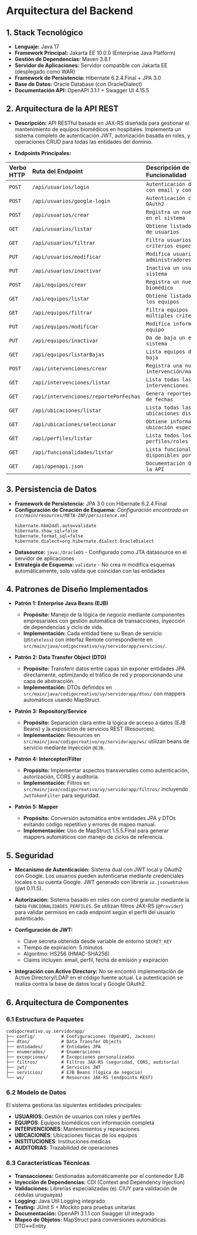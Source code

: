 # Arquitectura del Backend

## 1. Stack Tecnológico
* **Lenguaje:** Java 17
* **Framework Principal:** Jakarta EE 10.0.0 (Enterprise Java Platform)
* **Gestión de Dependencias:** Maven 3.8.1
* **Servidor de Aplicaciones:** Servidor compatible con Jakarta EE (desplegado como WAR)
* **Framework de Persistencia:** Hibernate 6.2.4.Final + JPA 3.0
* **Base de Datos:** Oracle Database (con OracleDialect)
* **Documentación API:** OpenAPI 3.1.1 + Swagger UI 4.15.5

## 2. Arquitectura de la API REST
* **Descripción:** API RESTful basada en JAX-RS diseñada para gestionar el mantenimiento de equipos biomédicos en hospitales. Implementa un sistema completo de autenticación JWT, autorización basada en roles, y operaciones CRUD para todas las entidades del dominio.

* **Endpoints Principales:**

| Verbo HTTP | Ruta del Endpoint | Descripción de la Funcionalidad |
| :--- | :--- | :--- |
| `POST` | `/api/usuarios/login` | `Autenticación de usuario con email y contraseña` |
| `POST` | `/api/usuarios/google-login` | `Autenticación con Google OAuth2` |
| `POST` | `/api/usuarios/crear` | `Registra un nuevo usuario en el sistema` |
| `GET` | `/api/usuarios/listar` | `Obtiene listado completo de usuarios` |
| `GET` | `/api/usuarios/filtrar` | `Filtra usuarios por criterios específicos` |
| `PUT` | `/api/usuarios/modificar` | `Modifica usuario (solo administradores)` |
| `PUT` | `/api/usuarios/inactivar` | `Inactiva un usuario del sistema` |
| `POST` | `/api/equipos/crear` | `Registra un nuevo equipo biomédico` |
| `GET` | `/api/equipos/listar` | `Obtiene listado de todos los equipos` |
| `GET` | `/api/equipos/filtrar` | `Filtra equipos por múltiples criterios` |
| `PUT` | `/api/equipos/modificar` | `Modifica información de un equipo` |
| `PUT` | `/api/equipos/inactivar` | `Da de baja un equipo del sistema` |
| `GET` | `/api/equipos/listarBajas` | `Lista equipos dados de baja` |
| `POST` | `/api/intervenciones/crear` | `Registra una nueva intervención/mantenimiento` |
| `GET` | `/api/intervenciones/listar` | `Lista todas las intervenciones` |
| `GET` | `/api/intervenciones/reportePorFechas` | `Genera reportes por rango de fechas` |
| `GET` | `/api/ubicaciones/listar` | `Lista todas las ubicaciones disponibles` |
| `GET` | `/api/ubicaciones/seleccionar` | `Obtiene información de una ubicación específica` |
| `GET` | `/api/perfiles/listar` | `Lista todos los perfiles/roles del sistema` |
| `GET` | `/api/funcionalidades/listar` | `Lista funcionalidades disponibles por perfil` |
| `GET` | `/api/openapi.json` | `Documentación OpenAPI de la API` |

## 3. Persistencia de Datos
* **Framework de Persistencia:** JPA 3.0 con Hibernate 6.2.4.Final
* **Configuración de Creación de Esquema:**
    *Configuración encontrada en `src/main/resources/META-INF/persistence.xml`*
    ```properties
    hibernate.hbm2ddl.auto=validate
    hibernate.show_sql=false
    hibernate.format_sql=false
    hibernate.dialect=org.hibernate.dialect.OracleDialect
    ```
* **Datasource:** `java:/OracleDS` - Configurado como JTA datasource en el servidor de aplicaciones
* **Estrategia de Esquema:** `validate` - No crea ni modifica esquemas automáticamente, solo valida que coincidan con las entidades

## 4. Patrones de Diseño Implementados

* **Patrón 1: Enterprise Java Beans (EJB)**
    * **Propósito:** Manejo de la lógica de negocio mediante componentes empresariales con gestión automática de transacciones, inyección de dependencias y ciclo de vida.
    * **Implementación:** Cada entidad tiene su Bean de servicio (`@Stateless`) con interfaz Remote correspondiente en `src/main/java/codigocreativo/uy/servidorapp/servicios/`.

* **Patrón 2: Data Transfer Object (DTO)**
    * **Propósito:** Transferir datos entre capas sin exponer entidades JPA directamente, optimizando el tráfico de red y proporcionando una capa de abstracción.
    * **Implementación:** DTOs definidos en `src/main/java/codigocreativo/uy/servidorapp/dtos/` con mappers automáticos usando MapStruct.

* **Patrón 3: Repository/Service**
    * **Propósito:** Separación clara entre la lógica de acceso a datos (EJB Beans) y la exposición de servicios REST (Resources).
    * **Implementación:** Resources en `src/main/java/codigocreativo/uy/servidorapp/ws/` utilizan beans de servicio mediante inyección `@EJB`.

* **Patrón 4: Interceptor/Filter**
    * **Propósito:** Implementar aspectos transversales como autenticación, autorización, CORS y auditoría.
    * **Implementación:** Filtros en `src/main/java/codigocreativo/uy/servidorapp/filtros/` incluyendo `JwtTokenFilter` para seguridad.

* **Patrón 5: Mapper**
    * **Propósito:** Conversión automática entre entidades JPA y DTOs evitando código repetitivo y errores de mapeo manual.
    * **Implementación:** Uso de MapStruct 1.5.5.Final para generar mappers automáticos con manejo de ciclos de referencia.

## 5. Seguridad

* **Mecanismo de Autenticación:** Sistema dual con JWT local y OAuth2 con Google. Los usuarios pueden autenticarse mediante credenciales locales o su cuenta Google. JWT generado con librería `io.jsonwebtoken` (jjwt 0.11.5).

* **Autorización:** Sistema basado en roles con control granular mediante la tabla `FUNCIONALIDADES_PERFILES`. Se utilizan filtros JAX-RS (`@Provider`) para validar permisos en cada endpoint según el perfil del usuario autenticado.

* **Configuración de JWT:** 
    * Clave secreta obtenida desde variable de entorno `SECRET_KEY`
    * Tiempo de expiración: 5 minutos
    * Algoritmo: HS256 (HMAC-SHA256)
    * Claims incluyen: email, perfil, fecha de emisión y expiración

* **Integración con Active Directory:** No se encontró implementación de Active Directory/LDAP en el código fuente actual. La autenticación se realiza contra la base de datos local y Google OAuth2.

## 6. Arquitectura de Componentes

### 6.1 Estructura de Paquetes
```
codigocreativo.uy.servidorapp/
├── config/          # Configuraciones (OpenAPI, Jackson)
├── dtos/            # Data Transfer Objects
├── entidades/       # Entidades JPA
├── enumerados/      # Enumeraciones
├── excepciones/     # Excepciones personalizadas
├── filtros/         # Filtros JAX-RS (seguridad, CORS, auditoría)
├── jwt/             # Servicios JWT
├── servicios/       # EJB Beans (lógica de negocio)
└── ws/              # Resources JAX-RS (endpoints REST)
```

### 6.2 Modelo de Datos
El sistema gestiona las siguientes entidades principales:
- **USUARIOS**: Gestión de usuarios con roles y perfiles
- **EQUIPOS**: Equipos biomédicos con información completa
- **INTERVENCIONES**: Mantenimientos y reparaciones
- **UBICACIONES**: Ubicaciones físicas de los equipos
- **INSTITUCIONES**: Instituciones médicas
- **AUDITORIAS**: Trazabilidad de operaciones

### 6.3 Características Técnicas
* **Transacciones:** Gestionadas automáticamente por el contenedor EJB
* **Inyección de Dependencias:** CDI (Context and Dependency Injection)
* **Validaciones:** Librerías especializadas (ej: CIUY para validación de cédulas uruguayas)
* **Logging:** Java Util Logging integrado
* **Testing:** JUnit 5 + Mockito para pruebas unitarias
* **Documentación:** OpenAPI 3.1.1 con Swagger UI integrado
* **Mapeo de Objetos:** MapStruct para conversiones automáticas DTO↔Entity